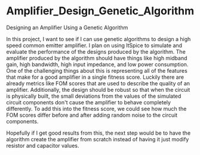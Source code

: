 # Amplifier_Design_Genetic_Algorithm
Designing an Amplifier Using a Genetic Algorithm


In this project, I want to see if I can use genetic algorithms to design a high speed common emitter amplifier. I plan on using ltSpice to simulate and evaluate the performance of the designs produced by the algorithm. The amplifier produced by the algorithm should have things like high midband gain, high bandwidth, high input impedance, and low power consumption. One of the challenging things about this is representing all of the features that make for a good amplifier in a single fitness score. Luckily there are already metrics like FOM scores that are used to describe the quality of an amplifier. Additionally, the design should be robust so that when the circuit is physically built, the small deviations from the values of the simulated circuit components don't cause the amplifier to behave completely differently. To add this into the fitness score, we could see how much the FOM scores differ before and after adding random noise to the circuit components. 


Hopefully if I get good results from this, the next step would be to have the algorithm create the amplifier from scratch instead of having it just modify resistor and capacitor values.
